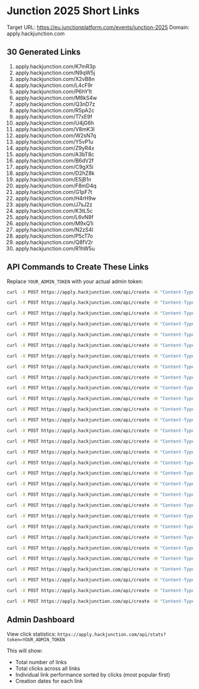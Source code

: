 # Junction 2025 Short Links

Target URL: https://eu.junctionplatform.com/events/junction-2025
Domain: apply.hackjunction.com

## 30 Generated Links

1. apply.hackjunction.com/K7mR3p
2. apply.hackjunction.com/N9qW5j  
3. apply.hackjunction.com/X2vB8n
4. apply.hackjunction.com/L4cF9r
5. apply.hackjunction.com/P6hY1t
6. apply.hackjunction.com/M8kS4w
7. apply.hackjunction.com/Q3nD7z
8. apply.hackjunction.com/R5pA2c
9. apply.hackjunction.com/T7xE9f
10. apply.hackjunction.com/U4jG6h
11. apply.hackjunction.com/V8mK3l
12. apply.hackjunction.com/W2sN7q
13. apply.hackjunction.com/Y5vP1u
14. apply.hackjunction.com/Z9yR4x
15. apply.hackjunction.com/A3bT8c
16. apply.hackjunction.com/B6dV2f
17. apply.hackjunction.com/C9gX5i
18. apply.hackjunction.com/D2hZ8k
19. apply.hackjunction.com/E5jB1n
20. apply.hackjunction.com/F8mD4q
21. apply.hackjunction.com/G1pF7t
22. apply.hackjunction.com/H4rH9w
23. apply.hackjunction.com/J7sJ2z
24. apply.hackjunction.com/K3tL5c
25. apply.hackjunction.com/L6vN8f
26. apply.hackjunction.com/M9xQ1i
27. apply.hackjunction.com/N2zS4l
28. apply.hackjunction.com/P5cT7o
29. apply.hackjunction.com/Q8fV2r
30. apply.hackjunction.com/R1hW5u

## API Commands to Create These Links

Replace `YOUR_ADMIN_TOKEN` with your actual admin token:

```bash
curl -X POST https://apply.hackjunction.com/api/create -H "Content-Type: application/json" -d '{"url": "https://eu.junctionplatform.com/events/junction-2025", "slug": "K7mR3p", "token": "YOUR_ADMIN_TOKEN"}'

curl -X POST https://apply.hackjunction.com/api/create -H "Content-Type: application/json" -d '{"url": "https://eu.junctionplatform.com/events/junction-2025", "slug": "N9qW5j", "token": "YOUR_ADMIN_TOKEN"}'

curl -X POST https://apply.hackjunction.com/api/create -H "Content-Type: application/json" -d '{"url": "https://eu.junctionplatform.com/events/junction-2025", "slug": "X2vB8n", "token": "YOUR_ADMIN_TOKEN"}'

curl -X POST https://apply.hackjunction.com/api/create -H "Content-Type: application/json" -d '{"url": "https://eu.junctionplatform.com/events/junction-2025", "slug": "L4cF9r", "token": "YOUR_ADMIN_TOKEN"}'

curl -X POST https://apply.hackjunction.com/api/create -H "Content-Type: application/json" -d '{"url": "https://eu.junctionplatform.com/events/junction-2025", "slug": "P6hY1t", "token": "YOUR_ADMIN_TOKEN"}'

curl -X POST https://apply.hackjunction.com/api/create -H "Content-Type: application/json" -d '{"url": "https://eu.junctionplatform.com/events/junction-2025", "slug": "M8kS4w", "token": "YOUR_ADMIN_TOKEN"}'

curl -X POST https://apply.hackjunction.com/api/create -H "Content-Type: application/json" -d '{"url": "https://eu.junctionplatform.com/events/junction-2025", "slug": "Q3nD7z", "token": "YOUR_ADMIN_TOKEN"}'

curl -X POST https://apply.hackjunction.com/api/create -H "Content-Type: application/json" -d '{"url": "https://eu.junctionplatform.com/events/junction-2025", "slug": "R5pA2c", "token": "YOUR_ADMIN_TOKEN"}'

curl -X POST https://apply.hackjunction.com/api/create -H "Content-Type: application/json" -d '{"url": "https://eu.junctionplatform.com/events/junction-2025", "slug": "T7xE9f", "token": "YOUR_ADMIN_TOKEN"}'

curl -X POST https://apply.hackjunction.com/api/create -H "Content-Type: application/json" -d '{"url": "https://eu.junctionplatform.com/events/junction-2025", "slug": "U4jG6h", "token": "YOUR_ADMIN_TOKEN"}'

curl -X POST https://apply.hackjunction.com/api/create -H "Content-Type: application/json" -d '{"url": "https://eu.junctionplatform.com/events/junction-2025", "slug": "V8mK3l", "token": "YOUR_ADMIN_TOKEN"}'

curl -X POST https://apply.hackjunction.com/api/create -H "Content-Type: application/json" -d '{"url": "https://eu.junctionplatform.com/events/junction-2025", "slug": "W2sN7q", "token": "YOUR_ADMIN_TOKEN"}'

curl -X POST https://apply.hackjunction.com/api/create -H "Content-Type: application/json" -d '{"url": "https://eu.junctionplatform.com/events/junction-2025", "slug": "Y5vP1u", "token": "YOUR_ADMIN_TOKEN"}'

curl -X POST https://apply.hackjunction.com/api/create -H "Content-Type: application/json" -d '{"url": "https://eu.junctionplatform.com/events/junction-2025", "slug": "Z9yR4x", "token": "YOUR_ADMIN_TOKEN"}'

curl -X POST https://apply.hackjunction.com/api/create -H "Content-Type: application/json" -d '{"url": "https://eu.junctionplatform.com/events/junction-2025", "slug": "A3bT8c", "token": "YOUR_ADMIN_TOKEN"}'

curl -X POST https://apply.hackjunction.com/api/create -H "Content-Type: application/json" -d '{"url": "https://eu.junctionplatform.com/events/junction-2025", "slug": "B6dV2f", "token": "YOUR_ADMIN_TOKEN"}'

curl -X POST https://apply.hackjunction.com/api/create -H "Content-Type: application/json" -d '{"url": "https://eu.junctionplatform.com/events/junction-2025", "slug": "C9gX5i", "token": "YOUR_ADMIN_TOKEN"}'

curl -X POST https://apply.hackjunction.com/api/create -H "Content-Type: application/json" -d '{"url": "https://eu.junctionplatform.com/events/junction-2025", "slug": "D2hZ8k", "token": "YOUR_ADMIN_TOKEN"}'

curl -X POST https://apply.hackjunction.com/api/create -H "Content-Type: application/json" -d '{"url": "https://eu.junctionplatform.com/events/junction-2025", "slug": "E5jB1n", "token": "YOUR_ADMIN_TOKEN"}'

curl -X POST https://apply.hackjunction.com/api/create -H "Content-Type: application/json" -d '{"url": "https://eu.junctionplatform.com/events/junction-2025", "slug": "F8mD4q", "token": "YOUR_ADMIN_TOKEN"}'

curl -X POST https://apply.hackjunction.com/api/create -H "Content-Type: application/json" -d '{"url": "https://eu.junctionplatform.com/events/junction-2025", "slug": "G1pF7t", "token": "YOUR_ADMIN_TOKEN"}'

curl -X POST https://apply.hackjunction.com/api/create -H "Content-Type: application/json" -d '{"url": "https://eu.junctionplatform.com/events/junction-2025", "slug": "H4rH9w", "token": "YOUR_ADMIN_TOKEN"}'

curl -X POST https://apply.hackjunction.com/api/create -H "Content-Type: application/json" -d '{"url": "https://eu.junctionplatform.com/events/junction-2025", "slug": "J7sJ2z", "token": "YOUR_ADMIN_TOKEN"}'

curl -X POST https://apply.hackjunction.com/api/create -H "Content-Type: application/json" -d '{"url": "https://eu.junctionplatform.com/events/junction-2025", "slug": "K3tL5c", "token": "YOUR_ADMIN_TOKEN"}'

curl -X POST https://apply.hackjunction.com/api/create -H "Content-Type: application/json" -d '{"url": "https://eu.junctionplatform.com/events/junction-2025", "slug": "L6vN8f", "token": "YOUR_ADMIN_TOKEN"}'

curl -X POST https://apply.hackjunction.com/api/create -H "Content-Type: application/json" -d '{"url": "https://eu.junctionplatform.com/events/junction-2025", "slug": "M9xQ1i", "token": "YOUR_ADMIN_TOKEN"}'

curl -X POST https://apply.hackjunction.com/api/create -H "Content-Type: application/json" -d '{"url": "https://eu.junctionplatform.com/events/junction-2025", "slug": "N2zS4l", "token": "YOUR_ADMIN_TOKEN"}'

curl -X POST https://apply.hackjunction.com/api/create -H "Content-Type: application/json" -d '{"url": "https://eu.junctionplatform.com/events/junction-2025", "slug": "P5cT7o", "token": "YOUR_ADMIN_TOKEN"}'

curl -X POST https://apply.hackjunction.com/api/create -H "Content-Type: application/json" -d '{"url": "https://eu.junctionplatform.com/events/junction-2025", "slug": "Q8fV2r", "token": "YOUR_ADMIN_TOKEN"}'

curl -X POST https://apply.hackjunction.com/api/create -H "Content-Type: application/json" -d '{"url": "https://eu.junctionplatform.com/events/junction-2025", "slug": "R1hW5u", "token": "YOUR_ADMIN_TOKEN"}'
```

## Admin Dashboard

View click statistics: `https://apply.hackjunction.com/api/stats?token=YOUR_ADMIN_TOKEN`

This will show:
- Total number of links
- Total clicks across all links  
- Individual link performance sorted by clicks (most popular first)
- Creation dates for each link